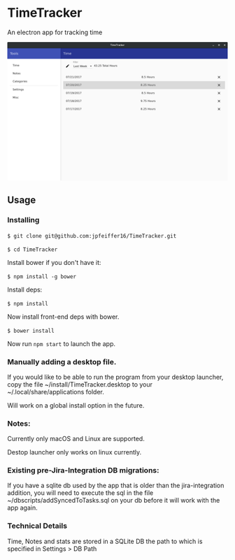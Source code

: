 # TimeTracker
An electron app for tracking time

![Image of Yaktocat](images/screenshots/TimeTrackerMain.png)

## Usage

### Installing
`$ git clone git@github.com:jpfeiffer16/TimeTracker.git`

`$ cd TimeTracker`

Install bower if you don't have it:

`$ npm install -g bower`

Install deps:

`$ npm install`

Now install front-end deps with bower.

`$ bower install`

Now run `npm start` to launch the app.

### Manually adding a desktop file.
If you would like to be able to run the program from your desktop launcher,
copy the file ~/install/TimeTracker.desktop to your ~/.local/share/applications
folder.

Will work on a global install option in the future.

### Notes:
Currently only macOS and Linux are supported.

Destop launcher only works on linux currently.

### Existing pre-Jira-Integration DB migrations:
If you have a sqlite db used by the app that is older than the jira-integration addition,
you will need to execute the sql in the file ~/dbscripts/addSyncedToTasks.sql on your db before 
it will work with the app again.

### Technical Details

Time, Notes and stats are stored in a SQLite DB the path to which is specified in
Settings > DB Path